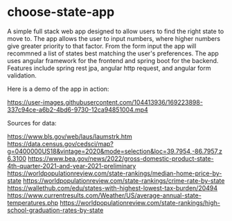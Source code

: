 # choose-state-app
A simple full stack web app designed to allow users to find the right state to move to. The app allows the user to input numbers, where higher numbers give greater priority to that factor. From the form input the app will recommned a list of states best matching the user's preferences. The app uses angular framework for the frontend and spring boot for the backend. Features include spring rest jpa, angular http request, and angular form validation.

Here is a demo of the app in action:


https://user-images.githubusercontent.com/104413936/169223898-337c94ce-a6b2-4bd6-9730-12ca94851004.mp4

Sources for data:

https://www.bls.gov/web/laus/laumstrk.htm
https://data.census.gov/cedsci/map?g=0400000US18&vintage=2020&mode=selection&loc=39.7954,-86.7957,z6.3100
https://www.bea.gov/news/2022/gross-domestic-product-state-4th-quarter-2021-and-year-2021-preliminary
https://worldpopulationreview.com/state-rankings/median-home-price-by-state
https://worldpopulationreview.com/state-rankings/crime-rate-by-state
https://wallethub.com/edu/states-with-highest-lowest-tax-burden/20494
https://www.currentresults.com/Weather/US/average-annual-state-temperatures.php
https://worldpopulationreview.com/state-rankings/high-school-graduation-rates-by-state

